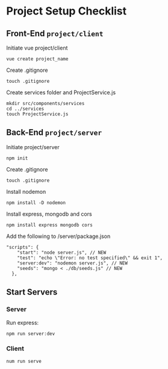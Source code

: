 # Project Setup Checklist

## Front-End `project/client`
Initiate vue project/client

```
vue create project_name
```

Create .gitignore

```
touch .gitignore
```

Create services folder and ProjectService.js

```
mkdir src/components/services
cd ../services
touch ProjectService.js
```

## Back-End `project/server`

Initiate project/server

```
npm init
```

Create .gitignore

```
touch .gitignore
```

Install nodemon
```
npm install -D nodemon
```

Install express, mongodb and cors
```
npm install express mongodb cors
```

Add the following to /server/package.json

```
"scripts": {
    "start": "node server.js", // NEW
    "test": "echo \"Error: no test specified\" && exit 1",
    "server:dev": "nodemon server.js", // NEW
    "seeds": "mongo < ./db/seeds.js" // NEW
  },
```

## Start Servers

### Server


<!-- Seed the database:

```
npm run seeds
``` -->

Run express:

```
npm run server:dev
```

### Client

```
num run serve
```